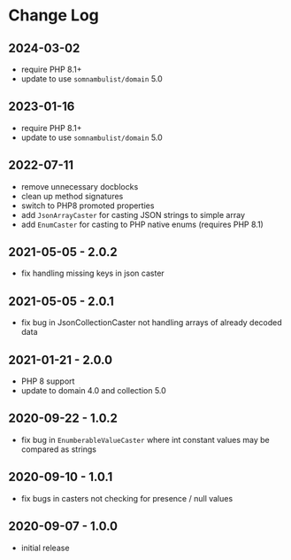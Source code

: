 Change Log
==========

2024-03-02
----------

 * require PHP 8.1+
 * update to use `somnambulist/domain` 5.0

2023-01-16
----------

 * require PHP 8.1+
 * update to use `somnambulist/domain` 5.0

2022-07-11
----------

 * remove unnecessary docblocks
 * clean up method signatures
 * switch to PHP8 promoted properties
 * add `JsonArrayCaster` for casting JSON strings to simple array
 * add `EnumCaster` for casting to PHP native enums (requires PHP 8.1)

2021-05-05 - 2.0.2
------------------

 * fix handling missing keys in json caster

2021-05-05 - 2.0.1
------------------

 * fix bug in JsonCollectionCaster not handling arrays of already decoded data 

2021-01-21 - 2.0.0
------------------

 * PHP 8 support
 * update to domain 4.0 and collection 5.0

2020-09-22 - 1.0.2
------------------

 * fix bug in `EnumberableValueCaster` where int constant values may be compared as strings

2020-09-10 - 1.0.1
------------------

 * fix bugs in casters not checking for presence / null values

2020-09-07 - 1.0.0
------------------

 * initial release
